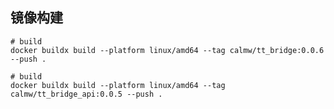 ## 镜像构建

``` shell
# build 
docker buildx build --platform linux/amd64 --tag calmw/tt_bridge:0.0.6 --push .
```

``` shell
# build 
docker buildx build --platform linux/amd64 --tag calmw/tt_bridge_api:0.0.5 --push .
```


